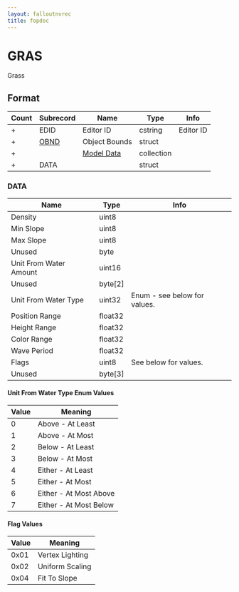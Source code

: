 ```yaml
---
layout: falloutnvrec
title: fopdoc
---
```

GRAS
====

Grass

## Format

Count | Subrecord | Name | Type | Info
------|-------|------|------|-----
+ | EDID | Editor ID | cstring | Editor ID
+ | [OBND](Subrecords/OBND.md) | Object Bounds | struct |
+ | | [Model Data](Subrecords/Model.md) | collection |
+ | DATA | | struct |

### DATA

Name | Type | Info
-----|------|-----
Density | uint8 |
Min Slope | uint8 |
Max Slope | uint8 |
Unused | byte |
Unit From Water Amount | uint16 |
Unused | byte[2] |
Unit From Water Type | uint32 | Enum - see below for values.
Position Range | float32 |
Height Range | float32 |
Color Range | float32 |
Wave Period | float32 |
Flags | uint8 | See below for values.
Unused | byte[3] |
 
#### Unit From Water Type Enum Values

Value | Meaning
------|--------
0 | Above - At Least
1 | Above - At Most
2 | Below - At Least
3 | Below - At Most
4 | Either - At Least
5 | Either - At Most
6 | Either - At Most Above
7 | Either - At Most Below

#### Flag Values

Value | Meaning
------|--------
0x01 | Vertex Lighting
0x02 | Uniform Scaling
0x04 | Fit To Slope
